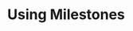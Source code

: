 ---
layout: module
title: Using Milestones
pre-requisites: PROJ-01_Managing-issues-pull-requests
learning-objective: Learn how to organize your projects with milestones.
screens:
  - video-slide:
      title: Using Milestones
      video: https://www.youtube.com/watch?v=r5C6yXNaSGo
      video-script:
        - do: "Click `Issues` > `Milestones`"
          say: "Milestones are a great way to aggregate Issues and Pull Requests for a larger project."
        - do: "Click `New Milestone`"
          say: "To create a new milestone, you will click the new milestone button."
        - do: "Type a milestone title and description"
          say: "Give your milestone a title and a description."
        - do: "Select `Due Date`"
          say: "You have the option to add a due date for the milestone."
        - do: "Click `Create milestone`"
          say: "And then click, create milestone."
        - do: "Click `Issues` > Select multiple issues"
          say: "Now you can simply select the issues and pull requests that are part of this milestone."
        - do: "Click `Milestones` drop down > Select the milestone"
          say: "And collectively add them to the milestone."
        - do: "Click 'Milestones' tab"
          say: "Now you can quickly view the progress of your milestone."
        - do: "Click the milestone title"
          say: "And drill down into the specific issues and pull requests that are included."
      production-notes:
additional-labs:
additional-questions:
resources:

---